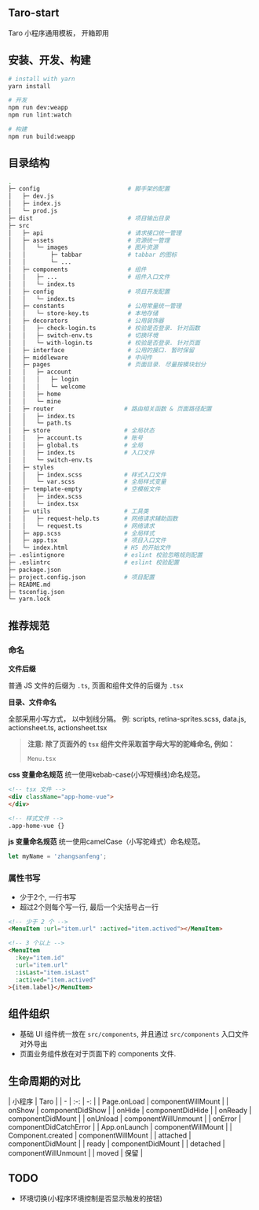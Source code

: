 ## Taro-start
Taro 小程序通用模板， 开箱即用


## 安装、开发、构建

```bash
# install with yarn
yarn install

# 开发
npm run dev:weapp
npm run lint:watch

# 构建
npm run build:weapp
```


## 目录结构
```bash
.
├─ config                         # 脚手架的配置
│   ├─ dev.js
│   ├─ index.js
│   └─ prod.js
├─ dist                           # 项目输出目录
├─ src
│   ├─ api                        # 请求接口统一管理
│   ├─ assets                     # 资源统一管理
│   │   └─ images                 # 图片资源
│   │       ├─ tabbar             # tabbar 的图标
│   │       └─ ...
│   ├─ components                 # 组件
│   │   ├─ ...                    # 组件入口文件
│   │   └─ index.ts
│   ├─ config                     # 项目开发配置
│   │   └─ index.ts
│   ├─ constants                  # 公用常量统一管理
│   │   └─ store-key.ts           # 本地存储
│   ├─ decorators                 # 公用装饰器
│   │   ├─ check-login.ts         # 校验是否登录. 针对函数
│   │   ├─ switch-env.ts          # 切换环境
│   │   └─ with-login.ts          # 校验是否登录. 针对页面
│   ├─ interface                  # 公用的接口. 暂时保留
│   ├─ middleware                 # 中间件
│   ├─ pages                      # 页面目录. 尽量按模块划分
│   │   ├─ account
│   │   │   ├─ login
│   │   │   └─ welcome
│   │   ├─ home
│   │   └─ mine
│   ├─ router                    # 路由相关函数 & 页面路径配置
│   │   ├─ index.ts
│   │   └─ path.ts
│   ├─ store                     # 全局状态
│   │   ├─ account.ts            # 账号
│   │   ├─ global.ts             # 全局
│   │   ├─ index.ts              # 入口文件
│   │   └─ switch-env.ts
│   ├─ styles
│   │   ├─ index.scss            # 样式入口文件
│   │   └─ var.scss              # 全局样式变量
│   ├─ template-empty            # 空模板文件
│   │   ├─ index.scss
│   │   └─ index.tsx
│   ├─ utils                     # 工具类
│   │   ├─ request-help.ts       # 网络请求辅助函数
│   │   └─ request.ts            # 网络请求
│   ├─ app.scss                  # 全局样式
│   ├─ app.tsx                   # 项目入口文件
│   └─ index.html                # H5 的开始文件
├─ .eslintignore                 # eslint 校验忽略规则配置
├─ .eslintrc                     # eslint 校验配置
├─ package.json
├─ project.config.json           # 项目配置
├─ README.md
├─ tsconfig.json
└─ yarn.lock
```


## 推荐规范

### 命名

**文件后缀**

普通 JS 文件的后缀为 `.ts`, 页面和组件文件的后缀为 `.tsx` 

**目录、文件命名**

全部采用小写方式， 以中划线分隔。
例: scripts, retina-sprites.scss, data.js, actionsheet.ts, actionsheet.tsx

> **注意: 除了页面外的 `tsx` 组件文件采取首字母大写的驼峰命名, 例如：**
> ```
> Menu.tsx
> ```


**css 变量命名规范**
统一使用kebab-case(小写短横线)命名规范。

```html
<!-- tsx 文件 -->
<div className="app-home-vue">
</div>

<!-- 样式文件 -->
.app-home-vue {}
```

**js 变量命名规范**
统一使用camelCase（小写驼峰式）命名规范。

```js
let myName = 'zhangsanfeng';
```

### 属性书写
- 少于2个, 一行书写
- 超过2个则每个写一行, 最后一个尖括号占一行
 
```html
<!-- 少于 2 个 -->
<MenuItem :url="item.url" :actived="item.actived"></MenuItem>

<!-- 3 个以上 -->
<MenuItem
  :key="item.id"
  :url="item.url"
  :isLast="item.isLast"
  :actived="item.actived"
>{item.label}</MenuItem>
```


## 组件组织

- 基础 UI 组件统一放在 `src/components`, 并且通过 `src/components` 入口文件对外导出
- 页面业务组件放在对于页面下的 components 文件.


## 生命周期的对比

| 小程序 | Taro |
| - | :-: | -: | 
| Page.onLoad | componentWillMount |
| onShow | componentDidShow |
| onHide | componentDidHide |
| onReady | componentDidMount |
| onUnload | componentWillUnmount |
| onError | componentDidCatchError |
| App.onLaunch | componentWillMount |
| Component.created | componentWillMount |
| attached | componentDidMount |
| ready | componentDidMount |
| detached | componentWillUnmount |
| moved | 保留 |


## TODO
- 环境切换(小程序环境控制是否显示触发的按钮)
